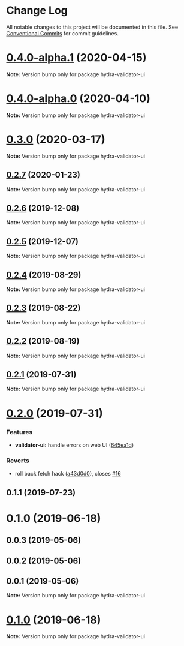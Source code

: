 # Change Log

All notable changes to this project will be documented in this file.
See [Conventional Commits](https://conventionalcommits.org) for commit guidelines.

# [0.4.0-alpha.1](https://github.com/hypermedia-app/hydra-validator/compare/hydra-validator-ui@0.4.0-alpha.0...hydra-validator-ui@0.4.0-alpha.1) (2020-04-15)

**Note:** Version bump only for package hydra-validator-ui





# [0.4.0-alpha.0](https://github.com/hypermedia-app/hydra-validator/compare/hydra-validator-ui@0.3.0...hydra-validator-ui@0.4.0-alpha.0) (2020-04-10)

**Note:** Version bump only for package hydra-validator-ui





# [0.3.0](https://github.com/hypermedia-app/hydra-validator/compare/hydra-validator-ui@0.2.7...hydra-validator-ui@0.3.0) (2020-03-17)

**Note:** Version bump only for package hydra-validator-ui





## [0.2.7](https://github.com/hypermedia-app/hydra-validator/compare/hydra-validator-ui@0.2.6...hydra-validator-ui@0.2.7) (2020-01-23)

**Note:** Version bump only for package hydra-validator-ui





## [0.2.6](https://github.com/hypermedia-app/hydra-validator/compare/hydra-validator-ui@0.2.5...hydra-validator-ui@0.2.6) (2019-12-08)

**Note:** Version bump only for package hydra-validator-ui





## [0.2.5](https://github.com/hypermedia-app/hydra-validator/compare/hydra-validator-ui@0.2.4...hydra-validator-ui@0.2.5) (2019-12-07)

**Note:** Version bump only for package hydra-validator-ui





## [0.2.4](https://github.com/hypermedia-app/hydra-validator/compare/hydra-validator-ui@0.2.3...hydra-validator-ui@0.2.4) (2019-08-29)

**Note:** Version bump only for package hydra-validator-ui





## [0.2.3](https://github.com/hypermedia-app/hydra-validator/compare/hydra-validator-ui@0.2.2...hydra-validator-ui@0.2.3) (2019-08-22)

**Note:** Version bump only for package hydra-validator-ui





## [0.2.2](https://github.com/hypermedia-app/hydra-validator/compare/hydra-validator-ui@0.2.1...hydra-validator-ui@0.2.2) (2019-08-19)

**Note:** Version bump only for package hydra-validator-ui





## [0.2.1](https://github.com/hypermedia-app/hydra-validator/compare/hydra-validator-ui@0.2.0...hydra-validator-ui@0.2.1) (2019-07-31)

**Note:** Version bump only for package hydra-validator-ui





# [0.2.0](https://github.com/hypermedia-app/hydra-validator/compare/hydra-validator-ui@0.1.1...hydra-validator-ui@0.2.0) (2019-07-31)


### Features

* **validator-ui:** handle errors on web UI ([645ea1d](https://github.com/hypermedia-app/hydra-validator/commit/645ea1d))


### Reverts

* roll back fetch hack ([a43d0d0](https://github.com/hypermedia-app/hydra-validator/commit/a43d0d0)), closes [#16](https://github.com/hypermedia-app/hydra-validator/issues/16)





## 0.1.1 (2019-07-23)



# 0.1.0 (2019-06-18)



## 0.0.3 (2019-05-06)



## 0.0.2 (2019-05-06)



## 0.0.1 (2019-05-06)

**Note:** Version bump only for package hydra-validator-ui





# [0.1.0](https://github.com/hypermedia-app/hydra-validator/compare/v0.0.3...v0.1.0) (2019-06-18)

**Note:** Version bump only for package hydra-validator-ui
